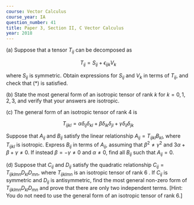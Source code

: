 ```yaml
---
course: Vector Calculus
course_year: IA
question_number: 41
title: Paper 3, Section II, C Vector Calculus
year: 2018
---
```




(a) Suppose that a tensor $T_{i j}$ can be decomposed as

$$T_{i j}=S_{i j}+\epsilon_{i j k} V_{k}$$

where $S_{i j}$ is symmetric. Obtain expressions for $S_{i j}$ and $V_{k}$ in terms of $T_{i j}$, and check that $(*)$ is satisfied.

(b) State the most general form of an isotropic tensor of rank $k$ for $k=0,1,2,3$, and verify that your answers are isotropic.

(c) The general form of an isotropic tensor of rank 4 is

$$T_{i j k l}=\alpha \delta_{i j} \delta_{k l}+\beta \delta_{i k} \delta_{j l}+\gamma \delta_{i l} \delta_{j k}$$

Suppose that $A_{i j}$ and $B_{i j}$ satisfy the linear relationship $A_{i j}=T_{i j k l} B_{k l}$, where $T_{i j k l}$ is isotropic. Express $B_{i j}$ in terms of $A_{i j}$, assuming that $\beta^{2} \neq \gamma^{2}$ and $3 \alpha+\beta+\gamma \neq 0$. If instead $\beta=-\gamma \neq 0$ and $\alpha \neq 0$, find all $B_{i j}$ such that $A_{i j}=0$.

(d) Suppose that $C_{i j}$ and $D_{i j}$ satisfy the quadratic relationship $C_{i j}=T_{i j k l m n} D_{k l} D_{m n}$, where $T_{i j k l m n}$ is an isotropic tensor of rank 6 . If $C_{i j}$ is symmetric and $D_{i j}$ is antisymmetric, find the most general non-zero form of $T_{i j k l m n} D_{k l} D_{m n}$ and prove that there are only two independent terms. [Hint: You do not need to use the general form of an isotropic tensor of rank 6.]